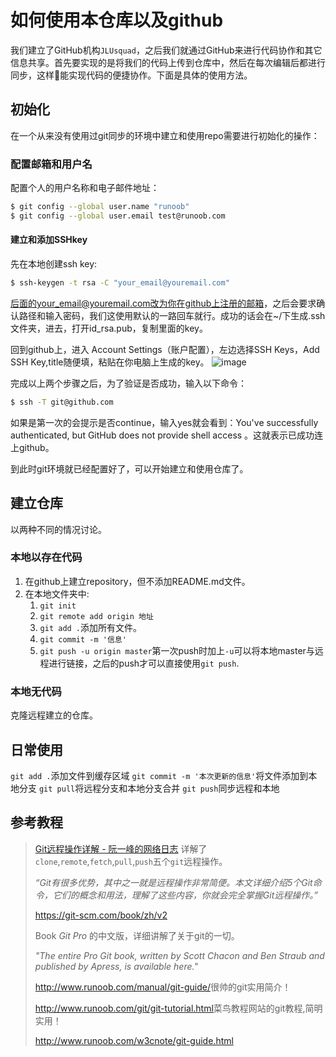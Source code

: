 # 如何使用本仓库以及github

我们建立了GitHub机构`JLUsquad`，之后我们就通过GitHub来进行代码协作和其它信息共享。首先要实现的是将我们的代码上传到仓库中，然后在每次编辑后都进行同步，这样能实现代码的便捷协作。下面是具体的使用方法。

## 初始化

在一个从来没有使用过git同步的环境中建立和使用repo需要进行初始化的操作：

### 配置邮箱和用户名

配置个人的用户名称和电子邮件地址：

```bash
$ git config --global user.name "runoob"
$ git config --global user.email test@runoob.com
```

#### 建立和添加SSHkey

先在本地创建ssh key:

```bash
$ ssh-keygen -t rsa -C "your_email@youremail.com"
```

后面的your_email@youremail.com改为你在github上注册的邮箱，之后会要求确认路径和输入密码，我们这使用默认的一路回车就行。成功的话会在~/下生成.ssh文件夹，进去，打开id_rsa.pub，复制里面的key。

回到github上，进入 Account Settings（账户配置），左边选择SSH Keys，Add SSH Key,title随便填，粘贴在你电脑上生成的key。
![image](http://www.runoob.com/wp-content/uploads/2014/05/github-account.jpg)

完成以上两个步骤之后，为了验证是否成功，输入以下命令：

```bash
$ ssh -T git@github.com
```

如果是第一次的会提示是否continue，输入yes就会看到：You've successfully authenticated, but GitHub does not provide shell access 。这就表示已成功连上github。

到此时git环境就已经配置好了，可以开始建立和使用仓库了。

## 建立仓库

以两种不同的情况讨论。

### 本地以存在代码

1. 在github上建立repository，但不添加README.md文件。
2. 在本地文件夹中:
    1. `git init`
    2. `git remote add origin 地址`
    3. `git add .`添加所有文件。
    4. `git commit -m '信息'`
    5. `git push -u origin master`第一次push时加上`-u`可以将本地master与远程进行链接，之后的push才可以直接使用`git push`.

### 本地无代码

克隆远程建立的仓库。

## 日常使用

`git add .`添加文件到缓存区域
`git commit -m '本次更新的信息'`将文件添加到本地分支
`git pull`将远程分支和本地分支合并
`git push`同步远程和本地

## 参考教程

>[Git远程操作详解 - 阮一峰的网络日志](http://www.ruanyifeng.com/blog/2014/06/git_remote.html)
>详解了 `clone`,`remote`,`fetch`,`pull`,`push`五个`git`远程操作。
>
>*“Git有很多优势，其中之一就是远程操作非常简便。本文详细介绍5个Git命令，它们的概念和用法，理解了这些内容，你就会完全掌握Git远程操作。”*
>
><https://git-scm.com/book/zh/v2>
>
>Book *Git Pro* 的中文版，详细讲解了关于git的一切。
>
>*"The entire Pro Git book, written by Scott Chacon and Ben Straub and published by Apress, is available here."*
>
><http://www.runoob.com/manual/git-guide/>很帅的git实用简介！
>
><http://www.runoob.com/git/git-tutorial.html>菜鸟教程网站的git教程,简明实用！
>
><http://www.runoob.com/w3cnote/git-guide.html>